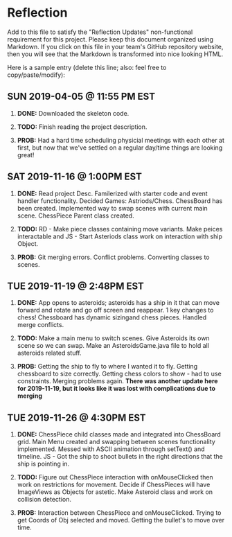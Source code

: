 # Reflection

Add to this file to satisfy the "Reflection Updates" non-functional requirement
for this project. Please keep this document organized using Markdown. If you
click on this file in your team's GitHub repository website, then you will see
that the Markdown is transformed into nice looking HTML.

Here is a sample entry (delete this line; also: feel free to copy/paste/modify):

## SUN 2019-04-05 @ 11:55 PM EST

1. **DONE:** Downloaded the skeleton code.

2. **TODO:** Finish reading the project description.

3. **PROB:** Had a hard time scheduling physicial meetings with each other at
   first, but now that we've settled on a regular day/time things are looking
   great!


## SAT 2019-11-16 @ 1:00PM EST

1. **DONE:** Read project Desc. Familerized with starter code and event handler functionality. Decided Games: Astriods/Chess. ChessBoard has been created. Implemented way to swap scenes with current main scene. ChessPiece Parent class created.

2. **TODO:** RD - Make piece classes containing move variants. Make peices interactable and  JS - Start Asteriods class work on interaction with ship Object.

3. **PROB:** Git merging errors. Conflict problems. Converting classes to scenes.


## TUE 2019-11-19 @ 2:48PM EST

1. **DONE:** App opens to asteroids; asteroids has a ship in it that can move forward and rotate and go off screen and reappear. 1 key changes to chess! Chessboard has dynamic sizingand chess pieces. Handled merge conflicts.

2. **TODO:** Make a main menu to switch scenes. Give Asteroids its own scene so we can swap. Make an AsteroidsGame.java file to hold all asteroids related stuff.

3. **PROB:** Getting the ship to fly to where I wanted it to fly. Getting chessboard to size correctly. Getting chess colors to show - had to use constraints. Merging problems again.
    **There was another update here for 2019-11-19, but it looks like it was lost with complications due to merging**


## TUE 2019-11-26 @ 4:30PM EST

1. **DONE:** ChessPiece child classes made and integrated into ChessBoard grid. Main Menu created and swapping between scenes functionality implemented. Messed with ASCII animation through setText() and timeline. JS - Got the ship to shoot bullets in the right directions that the ship is pointing in.

2. **TODO:** Figure out ChessPiece interaction with onMouseClicked then work on restrictions for movement. Decide if ChessPieces will have ImageViews as Objects for astetic. Make Asteroid class and work on collision detection.

3. **PROB:** Interaction between ChessPiece and onMouseClicked. Trying to get Coords of Obj selected and moved. Getting the bullet's to move over time.
